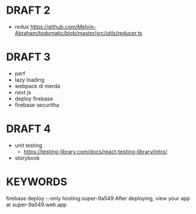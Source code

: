 # DRAFT 2

- redux
  https://github.com/Melvin-Abraham/todomatic/blob/master/src/utils/reducer.ts

# DRAFT 3

- perf
- lazy loading
- webpack di merda
- next js
- deploy firebase
- firebase securitha

# DRAFT 4

- unit testing
  - https://testing-library.com/docs/react-testing-library/intro/
- storybook

# KEYWORDS

firebase deploy --only hosting:super-9a549
After deploying, view your app at super-9a549.web.app
